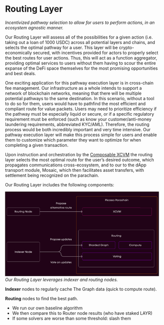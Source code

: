 # Routing Layer

*Incentivized pathway selection to allow for users to perform actions, in an ecosystem agnostic manner.*

Our Routing Layer will assess all of the possibilities for a given action (i.e. taking out a loan of 1000 USDC) across 
all potential layers and chains, and selects the optimal pathway for a user. This layer will be crypto-economically 
secured, with incentives provided for actors to properly select the best routes for user actions. Thus, this will act as
a function aggregator, providing optimal services to users without them having to scour the entire expanse of the 
DeFi space themselves for the most promising opportunities and best deals.

One exciting application for this pathway execution layer is in cross-chain fee management. Our infrastructure as a 
whole intends to support a network of blockchain networks, meaning that there will be multiple potential pathways to the
same destination. In this scenario, without a tool to do so for them, users would have to pathfind the most efficient 
and compliant route for value packets. Users may need to prioritize efficiency if the pathway must be especially liquid 
or secure, or if a specific regulatory requirement must be enforced (such as know your customer/anti-money laundering 
requirements, abbreviated KYC/AML). Therefore, the routing process would be both incredibly important and very time 
intensive. Our pathway execution layer will make this process simple for users and enable them to customize which 
parameter they want to optimize for when completing a given transaction.

Upon instruction and orchestration by the [Composable XCVM](../xcvm-overview.md) the routing layer selects
the most optimal route for the user’s desired outcome, which propagates communications cross-ecosystem, and to our to 
the dApp transport module, Mosaic, which then facilitates asset transfers, with settlement being recognized on the 
parachain.

Our Routing Layer includes the following components:

![Routing Layer](./routing-layer.png)
*Our Routing Layer leverages indexer and routing nodes.*

**Indexer** nodes to regularly cache The Graph data (quick to compute route).

**Routing** nodes to find the best path.

- We run our own baseline algorithm
- We then compare this to Router node results (who have staked LAYR)
- If some solvers are worse than some threshold: slash them
